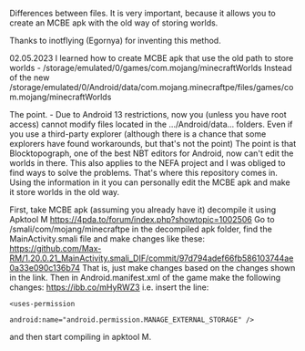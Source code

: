 Differences between files. It is very important, because it allows you to create an MCBE apk with the old way of storing worlds.

Thanks to inotflying (Egornya) for inventing this method.

02.05.2023 I learned how to create MCBE apk that use the old path to store worlds - /storage/emulated/0/games/com.mojang/minecraftWorlds Instead of the new /storage/emulated/0/Android/data/com.mojang.minecraftpe/files/games/com.mojang/minecraftWorlds

The point. - Due to Android 13 restrictions, now you (unless you have root access) cannot modify files located in the .../Android/data... folders. Even if you use a third-party explorer (although there is a chance that some explorers have found workarounds, but that's not the point) The point is that Blocktopograph, one of the best NBT editors for Android, now can't edit the worlds in there. This also applies to the NEFA project and I was obliged to find ways to solve the problems. That's where this repository comes in. Using the information in it you can personally edit the MCBE apk and make it store worlds in the old way.

First, take MCBE apk (assuming you already have it) decompile it using Apktool M https://4pda.to/forum/index.php?showtopic=1002506 Go to /smali/com/mojang/minecraftpe in the decompiled apk folder, find the MainActivity.smali file and make changes like these: https://github.com/Max-RM/1.20.0.21_MainActivity.smali_DIF/commit/97d794adef66fb586103744ae0a33e090c136b74 That is, just make changes based on the changes shown in the link. Then in Android.manifest.xml of the game make the following changes: https://ibb.co/mHyRWZ3 i.e. insert the line:
```
<uses-permission

android:name="android.permission.MANAGE_EXTERNAL_STORAGE" />
```
and then start compiling in apktool M.
